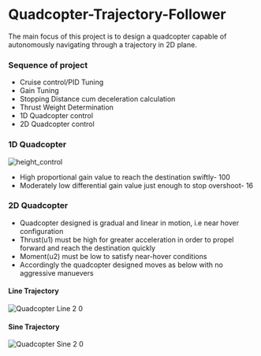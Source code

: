 # Quadcopter-Trajectory-Follower

The main focus of this project is to design a quadcopter capable of autonomously navigating through a trajectory in 2D plane.

### Sequence of project
- Cruise control/PID Tuning
- Gain Tuning
- Stopping Distance cum deceleration calculation
- Thrust Weight Determination
- 1D Quadcopter control
- 2D Quadcopter control

### 1D Quadcopter
![height_control](https://user-images.githubusercontent.com/83055325/136782761-7e5b63b7-a720-4b70-9cf9-a5beeb34c561.gif)

- High proportional gain value to reach the destination swiftly- 100
- Moderately low differential gain value just enough to stop overshoot- 16 

### 2D Quadcopter
- Quadcopter designed is gradual and linear in motion, i.e near hover configuration
- Thrust(u1) must be high for greater acceleration in order to propel forward and reach the destination quickly
- Moment(u2) must be low to satisfy near-hover conditions
- Accordingly the quadcopter designed moves as below with no aggressive manuevers

#### Line Trajectory
![Quadcopter Line 2 0](https://user-images.githubusercontent.com/83055325/136783024-8afe54a8-e48c-4abe-bb46-f63aba38f974.gif)


#### Sine Trajectory
![Quadcopter Sine 2 0](https://user-images.githubusercontent.com/83055325/136811818-b240f9da-c332-4d17-bd4a-fd6ab541ecf2.gif)
